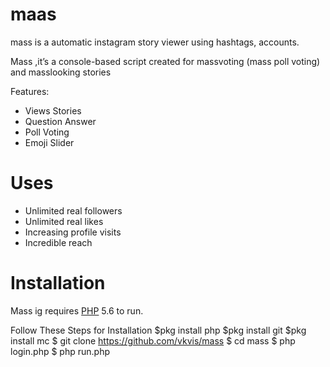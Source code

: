 # maas
mass is a automatic instagram story viewer using hashtags, accounts.

Mass ,it’s a console-based script created for massvoting (mass poll voting) and masslooking stories

Features:

  - Views Stories
  - Question Answer
  - Poll Voting
  - Emoji Slider
  
# Uses 
   - Unlimited real followers
   - Unlimited real likes
   - Increasing profile visits
   - Incredible reach
   


# Installation

Mass ig requires [PHP](https://www.php.net/) 5.6 to run.

Follow These Steps for Installation
$pkg install php
$pkg install git
$pkg install mc
$ git clone https://github.com/vkvis/mass
$ cd mass
$ php login.php
$ php run.php
```
